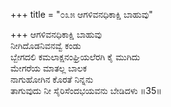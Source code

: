 +++
title = "೦೩೫ ಆಗಳಿವನಧಿಕಾಕ್ಷಿ ಬಾಹುವು"

+++
ಆಗಳಿವನಧಿಕಾಕ್ಷಿ ಬಾಹುವು   
ನೀಗಿದೊಡನಿವನವ್ವೆ ಕಂಡು  
ಬ್ಬೇಗದಲಿ ಕಮಲಾಕ್ಷನಂಘ್ರಿಯಲೆರಗಿ ಕೈ ಮುಗಿದು  
ಮೇಗರೆಯ ಮಾತಲ್ಲ ಬಾಲಕ  
ನಾಗುಹೋಗಿನ ಕೊರತೆ ನಿನ್ನನು  
ತಾಗುವುದು ನೀ ಸೈರಿಸೆಂದಭಯವನು ಬೇಡಿದಳು   ॥35॥
